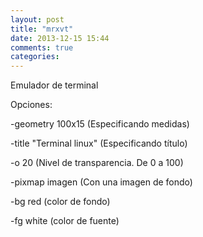 ```yaml
---
layout: post
title: "mrxvt"
date: 2013-12-15 15:44
comments: true
categories: 
---
```

Emulador de terminal

Opciones:

-geometry 100x15 (Especificando medidas)

-title "Terminal linux" (Especificando título)

-o 20  (Nivel de transparencia. De 0 a 100)

-pixmap imagen (Con una imagen de fondo)

-bg red  (color de fondo)

-fg white (color de fuente)

